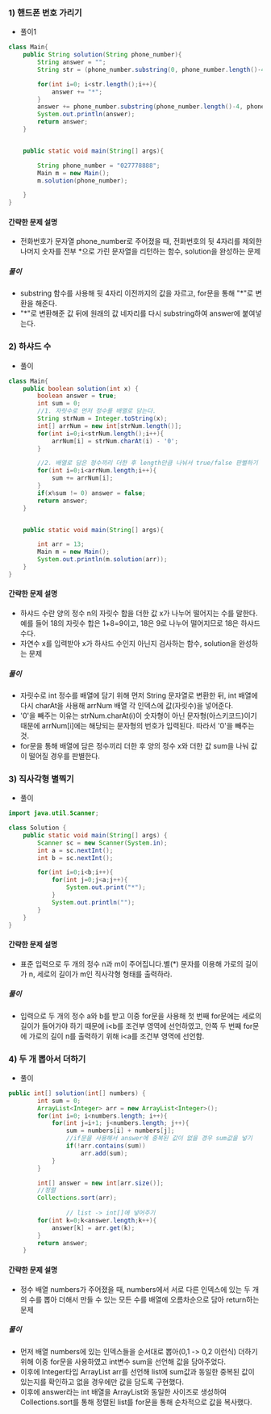  ### 1) 핸드폰 번호 가리기
- 풀이1
```java
class Main{
    public String solution(String phone_number){
        String answer = "";
        String str = (phone_number.substring(0, phone_number.length()-4));

        for(int i=0; i<str.length();i++){
            answer += "*";
        }
        answer += phone_number.substring(phone_number.length()-4, phone_number.length());
        System.out.println(answer);
        return answer;
    }


    public static void main(String[] args){

        String phone_number = "027778888";
        Main m = new Main();
        m.solution(phone_number);

    }
}
  ```
#### 간략한 문제 설명
- 전화번호가 문자열 phone_number로 주어졌을 때, 전화번호의 뒷 4자리를 제외한 나머지 숫자를 전부 *으로 가린 문자열을 리턴하는 함수, solution을 완성하는 문제

##### 풀이
- substring 함수를 사용해 뒷 4자리 이전까지의 값을 자르고, for문을 통해 "*"로 변환을 해준다.
- "*"로 변환해준 값 뒤에 원래의 값 네자리를 다시 substring하여 answer에 붙여넣는다.



### 2)  하샤드 수
- 풀이
```java
class Main{
    public boolean solution(int x) {
        boolean answer = true;
        int sum = 0;
        //1. 자릿수로 먼저 정수를 배열로 담는다.
        String strNum = Integer.toString(x);
        int[] arrNum = new int[strNum.length()];
        for(int i=0;i<strNum.length();i++){
            arrNum[i] = strNum.charAt(i) - '0';
        }

        //2. 배열로 담은 정수끼리 더한 후 length만큼 나눠서 true/false 판별하기
        for(int i=0;i<arrNum.length;i++){
            sum += arrNum[i];
        }
        if(x%sum != 0) answer = false;
        return answer;
    }


    public static void main(String[] args){

        int arr = 13;
        Main m = new Main();
        System.out.println(m.solution(arr));
    }
}
```
#### 간략한 문제 설명
- 하샤드 수란 양의 정수 n의 자릿수 합을 더한 값 x가 나누어 떨어지는 수를 말한다. 예를 들어 18의 자릿수 합은 1+8=9이고, 18은 9로 나누어 떨어지므로 18은 하샤드 수다.
- 자연수 x를 입력받아 x가 하샤드 수인지 아닌지 검사하는 함수, solution을 완성하는 문제

##### 풀이
- 자릿수로 int 정수를 배열에 담기 위해 먼저 String 문자열로 변환한 뒤, int 배열에 다시 charAt을 사용해 arrNum 배열 각 인덱스에 값(자릿수)을 넣어준다.
- '0'을 빼주는 이유는 strNum.charAt(i)이 숫자형이 아닌 문자형(아스키코드)이기 때문에 arrNum[i]에는 해당되는 문자형의 번호가 입력된다. 따라서 '0'을 빼주는 것.
- for문을 통해 배열에 담은 정수끼리 더한 후 양의 정수 x와 더한 값 sum을 나눠 값이 떨어질 경우를 판별한다.
  
  
  
### 3)  직사각형 별찍기
- 풀이
```java
import java.util.Scanner;

class Solution {
    public static void main(String[] args) {
        Scanner sc = new Scanner(System.in);
        int a = sc.nextInt();
        int b = sc.nextInt();

        for(int i=0;i<b;i++){
            for(int j=0;j<a;j++){
                System.out.print("*");
            }
            System.out.println("");
        }
    }
}
```
#### 간략한 문제 설명
- 표준 입력으로 두 개의 정수 n과 m이 주어집니다.별(*) 문자를 이용해 가로의 길이가 n, 세로의 길이가 m인 직사각형 형태를 출력하라.

##### 풀이
- 입력으로 두 개의 정수 a와 b를 받고 이중 for문을 사용해 첫 번째 for문에는 세로의 길이가 들어가야 하기 때문에 i<b를 조건부 영역에 선언하였고, 안쪽 두 번째 for문에 가로의 길이 n를 출력하기 위해 i<a를 조건부 영역에 선언함.



### 4)  두 개 뽑아서 더하기
- 풀이
```java
public int[] solution(int[] numbers) {
        int sum = 0;
        ArrayList<Integer> arr = new ArrayList<Integer>();
        for(int i=0; i<numbers.length; i++){
            for(int j=i+1; j<numbers.length; j++){
                sum = numbers[i] + numbers[j];
                //if문을 사용해서 answer에 중복된 값이 없을 경우 sum값을 넣기
                if(!arr.contains(sum))
                    arr.add(sum);
            }
        }

        int[] answer = new int[arr.size()];
        //정렬
        Collections.sort(arr);
				
				// list -> int[]에 넣어주기
        for(int k=0;k<answer.length;k++){
            answer[k] = arr.get(k);
        }
        return answer;
    }
```
#### 간략한 문제 설명
- 정수 배열 numbers가 주어졌을 때, numbers에서 서로 다른 인덱스에 있는 두 개의 수를 뽑아 더해서 만들 수 있는 모든 수를 배열에 오름차순으로 담아 return하는 문제

##### 풀이
- 먼저 배열 numbers에 있는 인덱스들을 순서대로 뽑아(0,1 -> 0,2 이런식) 더하기 위해 이중 for문을 사용하였고 int변수 sum을 선언해 값을 담아주었다.
- 이후에 Integer타입 ArrayList arr를 선언해 list에 sum값과 동일한 중복된 값이 있는지를 확인하고 없을 경우에만 값을 담도록 구현했다.
- 이후에 answer라는 int 배열을 ArrayList와 동일한 사이즈로 생성하여 Collections.sort를 통해 정렬된 list를 for문을 통해 순차적으로 값을 복사했다.
